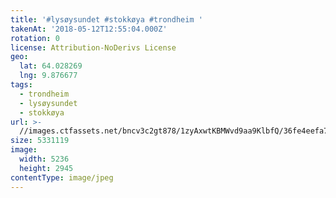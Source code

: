 ```yaml
---
title: '#lysøysundet #stokkøya #trondheim '
takenAt: '2018-05-12T12:55:04.000Z'
rotation: 0
license: Attribution-NoDerivs License
geo:
  lat: 64.028269
  lng: 9.876677
tags:
  - trondheim
  - lysøysundet
  - stokkøya
url: >-
  //images.ctfassets.net/bncv3c2gt878/1zyAxwtKBMWvd9aa9KlbfQ/36fe4eefa719e576d7a61631323f3958/lysysundet-stokkya-trondheim_42081872301_o
size: 5331119
image:
  width: 5236
  height: 2945
contentType: image/jpeg
---
```


